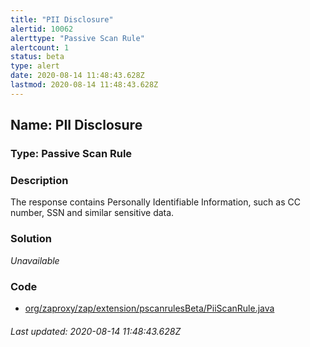```yaml
---
title: "PII Disclosure"
alertid: 10062
alerttype: "Passive Scan Rule"
alertcount: 1
status: beta
type: alert
date: 2020-08-14 11:48:43.628Z
lastmod: 2020-08-14 11:48:43.628Z
---
```

## Name: PII Disclosure

### Type: Passive Scan Rule


### Description

The response contains Personally Identifiable Information, such as CC number, SSN and similar sensitive data.

### Solution

_Unavailable_

### Code

 * [org/zaproxy/zap/extension/pscanrulesBeta/PiiScanRule.java](https://github.com/zaproxy/zap-extensions/blob/master/addOns/pscanrulesBeta/src/main/java/org/zaproxy/zap/extension/pscanrulesBeta/PiiScanRule.java)

###### Last updated: 2020-08-14 11:48:43.628Z
